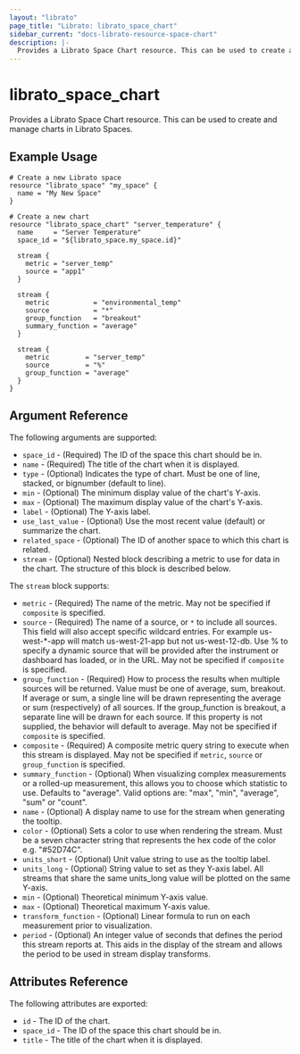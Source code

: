 ```yaml
---
layout: "librato"
page_title: "Librato: librato_space_chart"
sidebar_current: "docs-librato-resource-space-chart"
description: |-
  Provides a Librato Space Chart resource. This can be used to create and manage charts in Librato Spaces.
---
```


# librato\_space\_chart

Provides a Librato Space Chart resource. This can be used to
create and manage charts in Librato Spaces.

## Example Usage

```hcl
# Create a new Librato space
resource "librato_space" "my_space" {
  name = "My New Space"
}

# Create a new chart
resource "librato_space_chart" "server_temperature" {
  name     = "Server Temperature"
  space_id = "${librato_space.my_space.id}"

  stream {
    metric = "server_temp"
    source = "app1"
  }

  stream {
    metric           = "environmental_temp"
    source           = "*"
    group_function   = "breakout"
    summary_function = "average"
  }

  stream {
    metric         = "server_temp"
    source         = "%"
    group_function = "average"
  }
}
```

## Argument Reference

The following arguments are supported:

* `space_id` - (Required) The ID of the space this chart should be in.
* `name` - (Required) The title of the chart when it is displayed.
* `type` - (Optional) Indicates the type of chart. Must be one of line,
  stacked, or bignumber (default to line).
* `min` - (Optional) The minimum display value of the chart's Y-axis.
* `max` - (Optional) The maximum display value of the chart's Y-axis.
* `label` - (Optional) The Y-axis label.
* `use_last_value` - (Optional) Use the most recent value (default) or summarize the chart.
* `related_space` - (Optional) The ID of another space to which this chart is
  related.
* `stream` - (Optional) Nested block describing a metric to use for data in the
  chart. The structure of this block is described below.

The `stream` block supports:

* `metric` - (Required) The name of the metric. May not be specified if
  `composite` is specified.
* `source` - (Required) The name of a source, or `*` to include all sources.
  This field will also accept specific wildcard entries. For example
  us-west-\*-app will match us-west-21-app but not us-west-12-db. Use % to
  specify a dynamic source that will be provided after the instrument or
  dashboard has loaded, or in the URL. May not be specified if `composite` is
  specified.
* `group_function` - (Required) How to process the results when multiple sources
  will be returned. Value must be one of average, sum, breakout. If average or
  sum, a single line will be drawn representing the average or sum
  (respectively) of all sources. If the group_function is breakout, a separate
  line will be drawn for each source. If this property is not supplied, the
  behavior will default to average. May not be specified if `composite` is
  specified.
* `composite` - (Required) A composite metric query string to execute when this
  stream is displayed. May not be specified if `metric`, `source` or
  `group_function` is specified.
* `summary_function` - (Optional) When visualizing complex measurements or a
  rolled-up measurement, this allows you to choose which statistic to use.
  Defaults to "average". Valid options are: "max", "min", "average", "sum" or
  "count".
* `name` - (Optional) A display name to use for the stream when generating the
  tooltip.
* `color` - (Optional) Sets a color to use when rendering the stream. Must be a
  seven character string that represents the hex code of the color e.g.
  "#52D74C".
* `units_short` - (Optional) Unit value string to use as the tooltip label.
* `units_long` - (Optional) String value to set as they Y-axis label. All
  streams that share the same units_long value will be plotted on the same
  Y-axis.
* `min` - (Optional) Theoretical minimum Y-axis value.
* `max` - (Optional) Theoretical maximum Y-axis value.
* `transform_function` - (Optional) Linear formula to run on each measurement
  prior to visualization.
* `period` - (Optional) An integer value of seconds that defines the period this
  stream reports at. This aids in the display of the stream and allows the
  period to be used in stream display transforms.

## Attributes Reference

The following attributes are exported:

* `id` - The ID of the chart.
* `space_id` - The ID of the space this chart should be in.
* `title` - The title of the chart when it is displayed.
